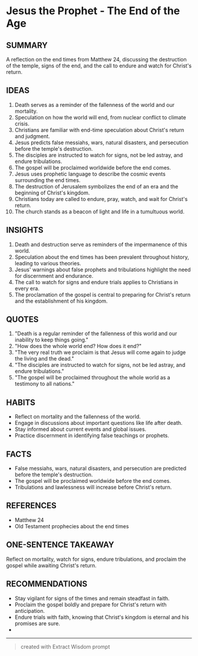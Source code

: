 # Jesus the Prophet - The End of the Age

## SUMMARY

A reflection on the end times from Matthew 24, discussing the destruction of the temple, signs of the end, and the call to endure and watch for Christ's return.

## IDEAS

1. Death serves as a reminder of the fallenness of the world and our mortality.
2. Speculation on how the world will end, from nuclear conflict to climate crisis.
3. Christians are familiar with end-time speculation about Christ's return and judgment.
4. Jesus predicts false messiahs, wars, natural disasters, and persecution before the temple's destruction.
5. The disciples are instructed to watch for signs, not be led astray, and endure tribulations.
6. The gospel will be proclaimed worldwide before the end comes.
7. Jesus uses prophetic language to describe the cosmic events surrounding the end times.
8. The destruction of Jerusalem symbolizes the end of an era and the beginning of Christ's kingdom.
9. Christians today are called to endure, pray, watch, and wait for Christ's return.
10. The church stands as a beacon of light and life in a tumultuous world.

## INSIGHTS

1. Death and destruction serve as reminders of the impermanence of this world.
2. Speculation about the end times has been prevalent throughout history, leading to various theories.
3. Jesus' warnings about false prophets and tribulations highlight the need for discernment and endurance.
4. The call to watch for signs and endure trials applies to Christians in every era.
5. The proclamation of the gospel is central to preparing for Christ's return and the establishment of his kingdom.

## QUOTES

1. "Death is a regular reminder of the fallenness of this world and our inability to keep things going."
2. "How does the whole world end? How does it end?"
3. "The very real truth we proclaim is that Jesus will come again to judge the living and the dead."
4. "The disciples are instructed to watch for signs, not be led astray, and endure tribulations."
5. "The gospel will be proclaimed throughout the whole world as a testimony to all nations."

## HABITS

- Reflect on mortality and the fallenness of the world.
- Engage in discussions about important questions like life after death.
- Stay informed about current events and global issues.
- Practice discernment in identifying false teachings or prophets.

## FACTS

- False messiahs, wars, natural disasters, and persecution are predicted before the temple's destruction.
- The gospel will be proclaimed worldwide before the end comes.
- Tribulations and lawlessness will increase before Christ's return.

## REFERENCES

- Matthew 24
- Old Testament prophecies about the end times

## ONE-SENTENCE TAKEAWAY

Reflect on mortality, watch for signs, endure tribulations, and proclaim the gospel while awaiting Christ's return.

## RECOMMENDATIONS

- Stay vigilant for signs of the times and remain steadfast in faith.
- Proclaim the gospel boldly and prepare for Christ's return with anticipation.
- Endure trials with faith, knowing that Christ's kingdom is eternal and his promises are sure.
-

___

> created with Extract Wisdom prompt
